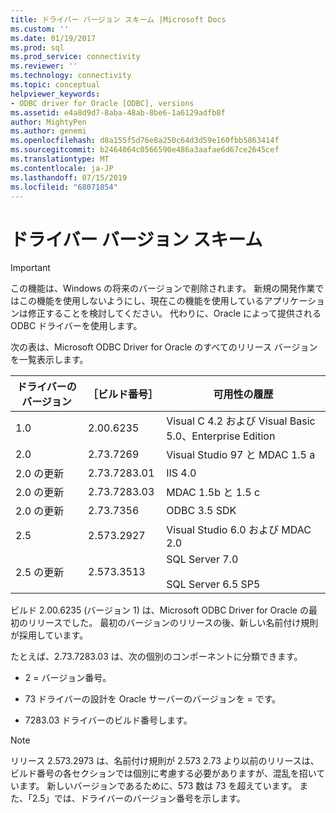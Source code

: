 ```yaml
---
title: ドライバー バージョン スキーム |Microsoft Docs
ms.custom: ''
ms.date: 01/19/2017
ms.prod: sql
ms.prod_service: connectivity
ms.reviewer: ''
ms.technology: connectivity
ms.topic: conceptual
helpviewer_keywords:
- ODBC driver for Oracle [ODBC], versions
ms.assetid: e4a8d9d7-8aba-48ab-8be6-1a6129adfb8f
author: MightyPen
ms.author: genemi
ms.openlocfilehash: d8a155f5d76e8a250c64d3d59e160fbb5863414f
ms.sourcegitcommit: b2464064c0566590e486a3aafae6d67ce2645cef
ms.translationtype: MT
ms.contentlocale: ja-JP
ms.lasthandoff: 07/15/2019
ms.locfileid: "68071854"
---
```

# <a name="driver-version-scheme"></a>ドライバー バージョン スキーム
> [!IMPORTANT]  
>  この機能は、Windows の将来のバージョンで削除されます。 新規の開発作業ではこの機能を使用しないようにし、現在この機能を使用しているアプリケーションは修正することを検討してください。 代わりに、Oracle によって提供される ODBC ドライバーを使用します。  
  
 次の表は、Microsoft ODBC Driver for Oracle のすべてのリリース バージョンを一覧表示します。  
  
|ドライバーのバージョン|［ビルド番号］|可用性の履歴|  
|--------------------|------------------|--------------------------|  
|1.0|2.00.6235|Visual C 4.2 および Visual Basic 5.0、Enterprise Edition|  
|2.0|2.73.7269|Visual Studio 97 と MDAC 1.5 a|  
|2.0 の更新|2.73.7283.01|IIS 4.0|  
|2.0 の更新|2.73.7283.03|MDAC 1.5b と 1.5 c|  
|2.0 の更新|2.73.7356|ODBC 3.5 SDK|  
|2.5|2.573.2927|Visual Studio 6.0 および MDAC 2.0|  
|2.5 の更新|2.573.3513|SQL Server 7.0<br /><br /> SQL Server 6.5 SP5|  
  
 ビルド 2.00.6235 (バージョン 1) は、Microsoft ODBC Driver for Oracle の最初のリリースでした。 最初のバージョンのリリースの後、新しい名前付け規則が採用しています。  
  
 たとえば、2.73.7283.03 は、次の個別のコンポーネントに分類できます。  
  
-   2 = バージョン番号。  
  
-   73 ドライバーの設計を Oracle サーバーのバージョンを = です。  
  
-   7283.03 ドライバーのビルド番号します。  
  
> [!NOTE]  
>  リリース 2.573.2973 は、名前付け規則が 2.573 2.73 より以前のリリースは、ビルド番号の各セクションでは個別に考慮する必要がありますが、混乱を招いています。 新しいバージョンであるために、573 数は 73 を超えています。 また、「2.5」では、ドライバーのバージョン番号を示します。
